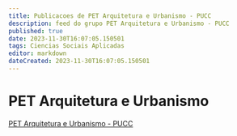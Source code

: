 ```yaml
---
title: Publicacoes de PET Arquitetura e Urbanismo - PUCC
description: feed do grupo PET Arquitetura e Urbanismo - PUCC
published: true
date: 2023-11-30T16:07:05.150501
tags: Ciencias Sociais Aplicadas
editor: markdown
dateCreated: 2023-11-30T16:07:05.150501
---
```


# PET Arquitetura e Urbanismo
[PET Arquitetura e Urbanismo - PUCC](/grupo/6PETArquiteturaeUrbanismoPUCC.md)